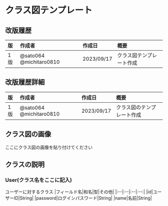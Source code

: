 # クラス図テンプレート

## 改版履歴
|版|作成者|作成日|概要|
|:--|:--|:--|:--|
|1版|@sato064 @michitaro0810|2023/09/17|クラス図テンプレート作成|

## 改版履歴詳細
|版|作成者|作成日|概要|
|:--|:--|:--|:--|
|1版|@sato064 @michitaro0810|2023/09/17|クラス図のテンプレート作成|

## クラス図の画像
ここにクラス図の画像を貼り付けてください

## クラスの説明

### User(クラス名をここに記入)
ユーザーに対するクラス
|フィールド名|和名|型|その他|
|:--|:--|:--|:--:|
|id|ユーザーID|String|
|password|ログインパスワード|String|
|name|名前|String|
